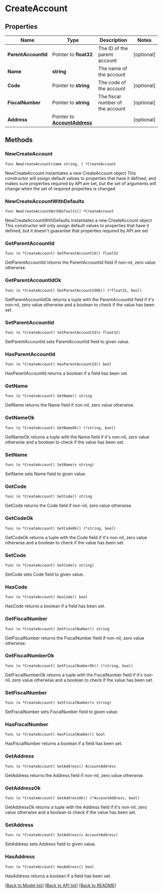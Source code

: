# CreateAccount

## Properties

Name | Type | Description | Notes
------------ | ------------- | ------------- | -------------
**ParentAccountId** | Pointer to **float32** | The ID of the parent account | [optional] 
**Name** | **string** | The name of the account | 
**Code** | Pointer to **string** | The code of the account | [optional] 
**FiscalNumber** | Pointer to **string** | The fiscal number of the account | [optional] 
**Address** | Pointer to [**AccountAddress**](AccountAddress.md) |  | [optional] 

## Methods

### NewCreateAccount

`func NewCreateAccount(name string, ) *CreateAccount`

NewCreateAccount instantiates a new CreateAccount object
This constructor will assign default values to properties that have it defined,
and makes sure properties required by API are set, but the set of arguments
will change when the set of required properties is changed

### NewCreateAccountWithDefaults

`func NewCreateAccountWithDefaults() *CreateAccount`

NewCreateAccountWithDefaults instantiates a new CreateAccount object
This constructor will only assign default values to properties that have it defined,
but it doesn't guarantee that properties required by API are set

### GetParentAccountId

`func (o *CreateAccount) GetParentAccountId() float32`

GetParentAccountId returns the ParentAccountId field if non-nil, zero value otherwise.

### GetParentAccountIdOk

`func (o *CreateAccount) GetParentAccountIdOk() (*float32, bool)`

GetParentAccountIdOk returns a tuple with the ParentAccountId field if it's non-nil, zero value otherwise
and a boolean to check if the value has been set.

### SetParentAccountId

`func (o *CreateAccount) SetParentAccountId(v float32)`

SetParentAccountId sets ParentAccountId field to given value.

### HasParentAccountId

`func (o *CreateAccount) HasParentAccountId() bool`

HasParentAccountId returns a boolean if a field has been set.

### GetName

`func (o *CreateAccount) GetName() string`

GetName returns the Name field if non-nil, zero value otherwise.

### GetNameOk

`func (o *CreateAccount) GetNameOk() (*string, bool)`

GetNameOk returns a tuple with the Name field if it's non-nil, zero value otherwise
and a boolean to check if the value has been set.

### SetName

`func (o *CreateAccount) SetName(v string)`

SetName sets Name field to given value.


### GetCode

`func (o *CreateAccount) GetCode() string`

GetCode returns the Code field if non-nil, zero value otherwise.

### GetCodeOk

`func (o *CreateAccount) GetCodeOk() (*string, bool)`

GetCodeOk returns a tuple with the Code field if it's non-nil, zero value otherwise
and a boolean to check if the value has been set.

### SetCode

`func (o *CreateAccount) SetCode(v string)`

SetCode sets Code field to given value.

### HasCode

`func (o *CreateAccount) HasCode() bool`

HasCode returns a boolean if a field has been set.

### GetFiscalNumber

`func (o *CreateAccount) GetFiscalNumber() string`

GetFiscalNumber returns the FiscalNumber field if non-nil, zero value otherwise.

### GetFiscalNumberOk

`func (o *CreateAccount) GetFiscalNumberOk() (*string, bool)`

GetFiscalNumberOk returns a tuple with the FiscalNumber field if it's non-nil, zero value otherwise
and a boolean to check if the value has been set.

### SetFiscalNumber

`func (o *CreateAccount) SetFiscalNumber(v string)`

SetFiscalNumber sets FiscalNumber field to given value.

### HasFiscalNumber

`func (o *CreateAccount) HasFiscalNumber() bool`

HasFiscalNumber returns a boolean if a field has been set.

### GetAddress

`func (o *CreateAccount) GetAddress() AccountAddress`

GetAddress returns the Address field if non-nil, zero value otherwise.

### GetAddressOk

`func (o *CreateAccount) GetAddressOk() (*AccountAddress, bool)`

GetAddressOk returns a tuple with the Address field if it's non-nil, zero value otherwise
and a boolean to check if the value has been set.

### SetAddress

`func (o *CreateAccount) SetAddress(v AccountAddress)`

SetAddress sets Address field to given value.

### HasAddress

`func (o *CreateAccount) HasAddress() bool`

HasAddress returns a boolean if a field has been set.


[[Back to Model list]](../README.md#documentation-for-models) [[Back to API list]](../README.md#documentation-for-api-endpoints) [[Back to README]](../README.md)


